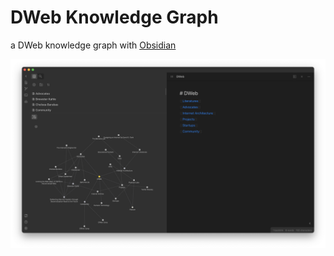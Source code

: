 # DWeb Knowledge Graph
a DWeb knowledge graph with [Obsidian](https://obsidian.md/)

![screenshot](./img/screenshot-8-13-2021.png)